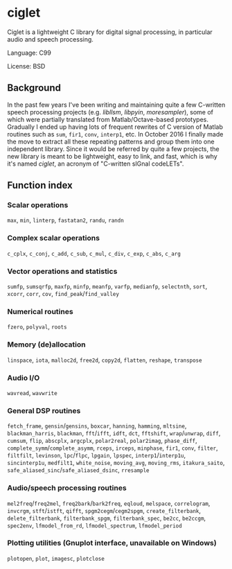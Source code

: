 ciglet
===

Ciglet is a lightweight C library for digital signal processing, in particular audio and speech processing.

Language: C99

License: BSD

Background
---

In the past few years I've been writing and maintaining quite a few C-written speech processing projects (e.g. *libllsm*, *libpyin*, *moresampler*), some of which were partially translated from Matlab/Octave-based prototypes. Gradually I ended up having lots of frequent rewrites of C version of Matlab routines such as `sum`, `fir1`, `conv`, `interp1`, etc. In October 2016 I finally made the move to extract all these repeating patterns and group them into one independent library. Since it would be referred by quite a few projects, the new library is meant to be lightweight, easy to link, and fast, which is why it's named *ciglet*, an acronym of "C-written sIGnal codeLETs".

Function index
---

### Scalar operations

`max`, `min`, `linterp`, `fastatan2`, `randu`, `randn`

### Complex scalar operations

`c_cplx`, `c_conj`, `c_add`, `c_sub`, `c_mul`, `c_div`, `c_exp`, `c_abs`, `c_arg`

### Vector operations and statistics

`sumfp`, `sumsqrfp`, `maxfp`, `minfp`, `meanfp`, `varfp`, `medianfp`, `selectnth`, `sort`, `xcorr`, `corr`, `cov`, `find_peak`/`find_valley`

### Numerical routines

`fzero`, `polyval`, `roots`

### Memory (de)allocation

`linspace`, `iota`, `malloc2d`, `free2d`, `copy2d`, `flatten`, `reshape`, `transpose`

### Audio I/O

`wavread`, `wavwrite`

### General DSP routines

`fetch_frame`, `gensin`/`gensins`, `boxcar`, `hanning`, `hamming`, `mltsine`, `blackman_harris`, `blackman`, `fft`/`ifft`, `idft`, `dct`, `fftshift`, `wrap`/`unwrap`, `diff`, `cumsum`, `flip`, `abscplx`, `argcplx`, `polar2real`, `polar2imag`, `phase_diff`, `complete_symm`/`complete_asymm`, `rceps`, `irceps`, `minphase`, `fir1`, `conv`, `filter`, `filtfilt`, `levinson`, `lpc`/`flpc`, `lpgain`, `lpspec`, `interp1`/`interp1u`, `sincinterp1u`, `medfilt1`, `white_noise`, `moving_avg`, `moving_rms`, `itakura_saito`, `safe_aliased_sinc`/`safe_aliased_dsinc`, `rresample`

### Audio/speech processing routines

`mel2freq`/`freq2mel`, `freq2bark`/`bark2freq`, `eqloud`, `melspace`, `correlogram`, `invcrgm`, `stft`/`istft`, `qifft`, `spgm2cegm`/`cegm2spgm`, `create_filterbank`, `delete_filterbank`, `filterbank_spgm`, `filterbank_spec`, `be2cc`, `be2ccgm`, `spec2env`, `lfmodel_from_rd`, `lfmodel_spectrum`, `lfmodel_period`

### Plotting utilities (Gnuplot interface, unavailable on Windows)

`plotopen`, `plot`, `imagesc`, `plotclose`
